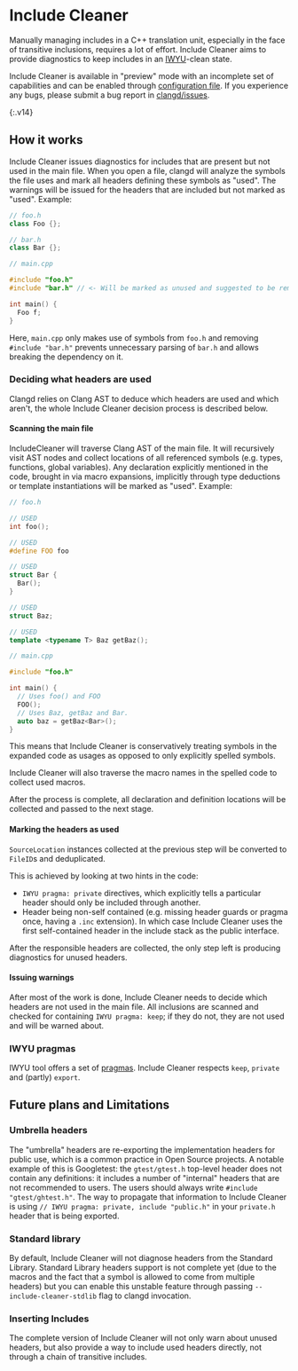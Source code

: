 # Include Cleaner

Manually managing includes in a C++ translation unit, especially in the face of
transitive inclusions, requires a lot of effort. Include Cleaner aims to
provide diagnostics to keep includes in an
[IWYU](https://include-what-you-use.org/)-clean state.

Include Cleaner is available in "preview" mode with an incomplete set of
capabilities and can be enabled through [configuration
file](/config#unusedincludes). If you experience any bugs, please submit a bug
report in [clangd/issues](https://github.com/clangd/clangd/issues).

{:.v14}

## How it works

Include Cleaner issues diagnostics for includes that are present but not used
in the main file. When you open a file, clangd will analyze the symbols the
file uses and mark all headers defining these symbols as "used". The warnings
will be issued for the headers that are included but not marked as "used".
Example:

```c++
// foo.h
class Foo {};
```

```c++
// bar.h
class Bar {};
```

```c++
// main.cpp

#include "foo.h"
#include "bar.h" // <- Will be marked as unused and suggested to be removed.

int main() {
  Foo f;
}
```

Here, `main.cpp` only makes use of symbols from `foo.h` and removing `#include
"bar.h"` prevents unnecessary parsing of `bar.h` and allows breaking the
dependency on it.

### Deciding what headers are used

Clangd relies on Clang AST to deduce which headers are used and which aren't,
the whole Include Cleaner decision process is described below.

#### Scanning the main file

IncludeCleaner will traverse Clang AST of the main file. It will recursively
visit AST nodes and collect locations of all referenced symbols (e.g.  types,
functions, global variables). Any declaration explicitly mentioned in the code,
brought in via macro expansions, implicitly through type deductions or template
instantiations will be marked as "used". Example:

```c++
// foo.h

// USED
int foo();

// USED
#define FOO foo

// USED
struct Bar {
  Bar();
}

// USED
struct Baz;

// USED
template <typename T> Baz getBaz();
```

```c++
// main.cpp

#include "foo.h"

int main() {
  // Uses foo() and FOO
  FOO();
  // Uses Baz, getBaz and Bar.
  auto baz = getBaz<Bar>();
}
```

This means that Include Cleaner is conservatively treating symbols in the
expanded code as usages as opposed to only explicitly spelled symbols.

Include Cleaner will also traverse the macro names in the spelled code to
collect used macros.

After the process is complete, all declaration and definition locations will be
collected and passed to the next stage.

#### Marking the headers as used

`SourceLocation` instances collected at the previous step will be converted to
`FileID`s and deduplicated.

This is achieved by looking at two hints in the code:

- `IWYU pragma: private` directives, which explicitly tells a particular header
  should only be included through another.
- Header being non-self contained (e.g. missing header guards or pragma once,
  having a `.inc` extension). In which case Include Cleaner uses the first
  self-contained header in the include stack as the public interface.

After the responsible headers are collected, the only step left is producing
diagnostics for unused headers.

#### Issuing warnings

After most of the work is done, Include Cleaner needs to decide which headers
are not used in the main file. All inclusions are scanned and checked for
containing `IWYU pragma: keep`; if they do not, they are not used and will be
warned about.

### IWYU pragmas

IWYU tool offers a set of
[pragmas](https://github.com/include-what-you-use/include-what-you-use/blob/master/docs/IWYUPragmas.md).
Include Cleaner respects `keep`, `private` and (partly) `export`.

## Future plans and Limitations

### Umbrella headers

The "umbrella" headers are re-exporting the implementation headers for public
use, which is a common practice in Open Source projects. A notable example of
this is Googletest: the `gtest/gtest.h` top-level header does not contain any
definitions: it includes a number of "internal" headers that are not
recommended to users. The users should always write `#include
"gtest/ghtest.h"`. The way to propagate that information to Include Cleaner is
using `// IWYU pragma: private, include "public.h"` in your `private.h` header
that is being exported.

### Standard library

By default, Include Cleaner will not diagnose headers from the Standard
Library. Standard Library headers support is not complete yet (due to the
macros and the fact that a symbol is allowed to come from multiple headers) but
you can enable this unstable feature through passing `--include-cleaner-stdlib`
flag to clangd invocation.

### Inserting Includes

The complete version of Include Cleaner will not only warn about unused
headers, but also provide a way to include used headers directly, not through a
chain of transitive includes.

